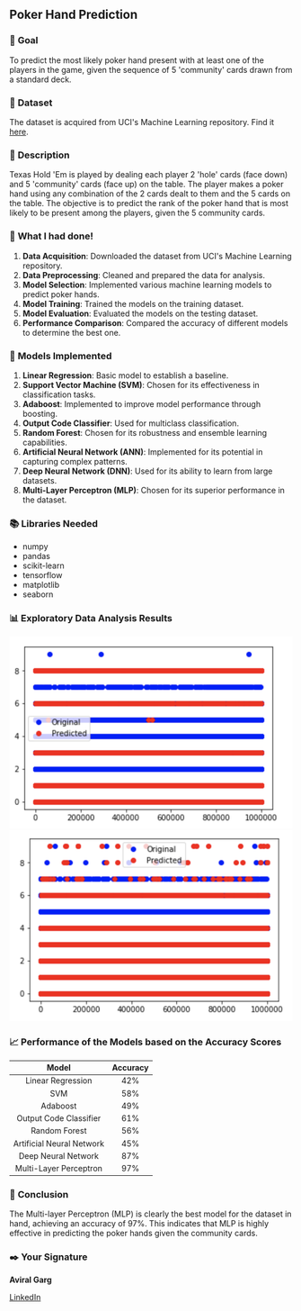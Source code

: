 ## **Poker Hand Prediction**

### 🎯 **Goal**

To predict the most likely poker hand present with at least one of the players in the game, given the sequence of 5 'community' cards drawn from a standard deck.

### 🧵 **Dataset**

The dataset is acquired from UCI's Machine Learning repository. Find it [here](https://archive.ics.uci.edu/ml/datasets/Poker+Hand).

### 🧾 **Description**

Texas Hold 'Em is played by dealing each player 2 'hole' cards (face down) and 5 'community' cards (face up) on the table. The player makes a poker hand using any combination of the 2 cards dealt to them and the 5 cards on the table. The objective is to predict the rank of the poker hand that is most likely to be present among the players, given the 5 community cards.

### 🧮 **What I had done!**

1. **Data Acquisition**: Downloaded the dataset from UCI's Machine Learning repository.
2. **Data Preprocessing**: Cleaned and prepared the data for analysis.
3. **Model Selection**: Implemented various machine learning models to predict poker hands.
4. **Model Training**: Trained the models on the training dataset.
5. **Model Evaluation**: Evaluated the models on the testing dataset.
6. **Performance Comparison**: Compared the accuracy of different models to determine the best one.

### 🚀 **Models Implemented**

1. **Linear Regression**: Basic model to establish a baseline.
2. **Support Vector Machine (SVM)**: Chosen for its effectiveness in classification tasks.
3. **Adaboost**: Implemented to improve model performance through boosting.
4. **Output Code Classifier**: Used for multiclass classification.
5. **Random Forest**: Chosen for its robustness and ensemble learning capabilities.
6. **Artificial Neural Network (ANN)**: Implemented for its potential in capturing complex patterns.
7. **Deep Neural Network (DNN)**: Used for its ability to learn from large datasets.
8. **Multi-Layer Perceptron (MLP)**: Chosen for its superior performance in the dataset.

### 📚 **Libraries Needed**

- numpy
- pandas
- scikit-learn
- tensorflow
- matplotlib
- seaborn

### 📊 **Exploratory Data Analysis Results**

![EDA Result 1](https://github.com/aviralgarg05/ML-Crate/blob/main/Poker%20Hand%20Prediction/Images/ANN.png)
![EDA Result 2](https://github.com/aviralgarg05/ML-Crate/blob/main/Poker%20Hand%20Prediction/Images/DNN.png)

### 📈 **Performance of the Models based on the Accuracy Scores**

| Model | Accuracy |
| :---: | :------: |
| Linear Regression | 42% |
| SVM | 58% | 
| Adaboost | 49% | 
| Output Code Classifier | 61% | 
| Random Forest | 56% | 
| Artificial Neural Network | 45% | 
| Deep Neural Network | 87% |
| Multi-Layer Perceptron | 97% |

### 📢 **Conclusion**

The Multi-layer Perceptron (MLP) is clearly the best model for the dataset in hand, achieving an accuracy of 97%. This indicates that MLP is highly effective in predicting the poker hands given the community cards.

### ✒️ **Your Signature**

**Aviral Garg**

[LinkedIn](https://www.linkedin.com/in/aviral-garg-b7b053280/)